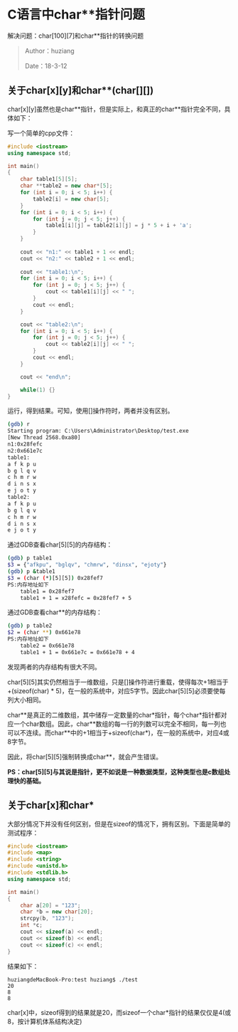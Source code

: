 # C语言中char**指针问题

解决问题：char\[100\]\[7\]和char**指针的转换问题

> Author：huziang </br>
>
> Date：18-3-12

## 关于char\[x\]\[y\]和char\*\*(char\[\]\[\])

char\[x\]\[y\]虽然也是char\*\*指针，但是实际上，和真正的char\*\*指针完全不同，具体如下：

写一个简单的cpp文件：

~~~c++
#include <iostream>
using namespace std;

int main() 
{
    char table1[5][5];
    char **table2 = new char*[5];
    for (int i = 0; i < 5; i++) {
        table2[i] = new char[5];
    }
    for (int i = 0; i < 5; i++) {
        for (int j = 0; j < 5; j++) {
            table1[i][j] = table2[i][j] = j * 5 + i + 'a';
        }
    }
    
    cout << "n1:" << table1 + 1 << endl;
    cout << "n2:" << table2 + 1 << endl;
    
    cout << "table1:\n";
    for (int i = 0; i < 5; i++) {
        for (int j = 0; j < 5; j++) {
            cout << table1[i][j] << " ";
        }
        cout << endl;
    }

    cout << "table2:\n";
    for (int i = 0; i < 5; i++) {
        for (int j = 0; j < 5; j++) {
            cout << table2[i][j] << " ";
        }
        cout << endl;
    }

    cout << "end\n";

    while(1) {}
}
~~~

运行，得到结果。可知，使用[]操作符时，两者并没有区别。

~~~bash
(gdb) r
Starting program: C:\Users\Administrator\Desktop/test.exe
[New Thread 2568.0xa80]
n1:0x28fefc
n2:0x661e7c
table1:
a f k p u
b g l q v
c h m r w
d i n s x
e j o t y
table2:
a f k p u
b g l q v
c h m r w
d i n s x
e j o t y
~~~

通过GDB查看char\[5\]\[5\]的内存结构：

~~~bash
(gdb) p table1
$3 = {"afkpu", "bglqv", "chmrw", "dinsx", "ejoty"}
(gdb) p &table1
$3 = (char (*)[5][5]) 0x28fef7
PS:内存地址如下
	table1 = 0x28fef7
	table1 + 1 = x28fefc = 0x28fef7 + 5
~~~

通过GDB查看char**的内存结构：

~~~bash
(gdb) p table2
$2 = (char **) 0x661e78
PS:内存地址如下
	table2 = 0x661e78
	table1 + 1 = 0x661e7c = 0x661e78 + 4
~~~

发现两者的内存结构有很大不同。

char\[5\]\[5\]其实仍然相当于一维数组，只是[]操作符进行重载，使得每次+1相当于+(sizeof(char) \* 5)，在一般的系统中，对应5字节。因此char\[5\]\[5\]必须要使每列大小相同。

char\*\*是真正的二维数组，其中储存一定数量的char\*指针，每个char\*指针都对应一个char数组。因此，char\*\*数组的每一行的列数可以完全不相同，每一列也可以不连续。而char\*\*中的+1相当于+sizeof(char*)，在一般的系统中，对应4或8字节。

因此，将char\[5\]\[5\]强制转换成char**，就会产生错误。

**PS：char\[5\]\[5\]与其说是指针，更不如说是一种数据类型，这种类型也是c数组处理快的基础。**

## 关于char[x]和char*

大部分情况下并没有任何区别，但是在sizeof的情况下，拥有区别。下面是简单的测试程序：

~~~c++
#include <iostream>
#include <map>
#include <string>
#include <unistd.h>
#include <stdlib.h>
using namespace std;

int main()
{
    char a[20] = "123";
    char *b = new char[20];
    strcpy(b, "123");
    int *c;
    cout << sizeof(a) << endl;
    cout << sizeof(b) << endl;
    cout << sizeof(c) << endl;
}
~~~

结果如下：

~~~shell
huziangdeMacBook-Pro:test huziang$ ./test
20
8
8
~~~

char[x]中，sizeof得到的结果就是20，而sizeof一个char*指针的结果仅仅是4(或8，按计算机体系结构决定)